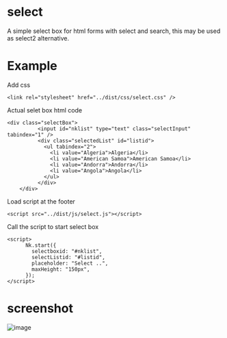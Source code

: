 # select

A simple select box for html forms with select and search, this may be used as select2 alternative.


# Example

Add css 
```code
<link rel="stylesheet" href="../dist/css/select.css" />
```
Actual selet box html code

```code1
<div class="selectBox">
          <input id="nklist" type="text" class="selectInput" tabindex="1" />
          <div class="selectedList" id="listid">
            <ul tabindex="2">
              <li value="Algeria">Algeria</li>
              <li value="American Samoa">American Samoa</li>
              <li value="Andorra">Andorra</li>
              <li value="Angola">Angola</li>
            </ul>
          </div>
    </div>
```    
Load script at the footer 
```code2
<script src="../dist/js/select.js"></script>
```
Call the script to start select box

```code3
<script>
      Nk.start({
        selectboxid: "#nklist",
        selectListid: "#listid",
        placeholder: "Select ..",
        maxHeight: "150px",
      });
</script>
```

# screenshot

![image](https://user-images.githubusercontent.com/11496339/164892681-42c95ce5-b5d5-4808-a29d-970bf4ee446d.png)

